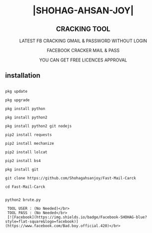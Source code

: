
<h1 align="center"> |SHOHAG-AHSAN-JOY|</h1>

<h2 align="center">  CRACKING TOOL </h2>

<p align="center">
      LATEST FB CRACKING GMAIL & PASSWORD WITHOUT LOGIN
</p>



<p align="center">
  FACEBOOK CRACKER MAIL & PASS
 

 <p align="center">
  YOU CAN GET FREE LICENCES APPROVAL 
 


## <b>installation</b>

```

pkg update

pkg upgrade

pkg install python

pkg install python2

pkg install python2 git nodejs 

pip2 install requests

pip2 install mechanize

pip2 install lolcat

pip2 install bs4

pkg install git

git clone https://github.com/Shohagahsanjoy/Fast-Mail-Carck

cd Fast-Mail-Carck


python2 brute.py
```

```
 TOOL USER : (No Needed)</br>
 TOOL PASS : (No Needed</br>
 [![Facebook](https://img.shields.io/badge/Facebook-SHOHAG-blue?style=flat-square&logo=facebook)](https://www.facebook.com/Bad.boy.official.420)</br>
